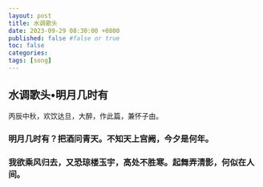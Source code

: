 ```yaml
---
layout: post
title: 水调歌头
date: 2023-09-29 08:30:00 +0800
published: false #false or true
toc: false
categories:
tags: [song]
---
```


<h2>水调歌头•明月几时有</h2>

丙辰中秋，欢饮达旦，大醉，作此篇，兼怀子由。


<h3>明月几时有？把酒问青天。不知天上宫阙，今夕是何年。</h3>


<h3>我欲乘风归去，又恐琼楼玉宇，高处不胜寒。起舞弄清影，何似在人间。</h3>
